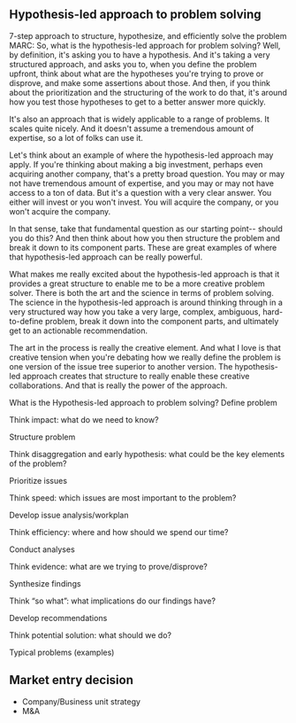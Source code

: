 ## Hypothesis-led approach to problem solving

7-step approach to structure, hypothesize, and efficiently solve the problem
MARC: So, what is the hypothesis-led approach for problem solving? Well, by definition, it's asking you to have a hypothesis. And it's taking a very structured approach, and asks you to, when you define the problem upfront, think about what are the hypotheses you're trying to prove or disprove, and make some assertions about those. And then, if you think about the prioritization and the structuring of the work to do that, it's around how you test those hypotheses to get to a better answer more quickly.

It's also an approach that is widely applicable to a range of problems. It scales quite nicely. And it doesn't assume a tremendous amount of expertise, so a lot of folks can use it.

Let's think about an example of where the hypothesis-led approach may apply. If you're thinking about making a big investment, perhaps even acquiring another company, that's a pretty broad question. You may or may not have tremendous amount of expertise, and you may or may not have access to a ton of data. But it's a question with a very clear answer. You either will invest or you won't invest. You will acquire the company, or you won't acquire the company.

In that sense, take that fundamental question as our starting point-- should you do this? And then think about how you then structure the problem and break it down to its component parts. These are great examples of where that hypothesis-led approach can be really powerful.

What makes me really excited about the hypothesis-led approach is that it provides a great structure to enable me to be a more creative problem solver. There is both the art and the science in terms of problem solving. The science in the hypothesis-led approach is around thinking through in a very structured way how you take a very large, complex, ambiguous, hard-to-define problem, break it down into the component parts, and ultimately get to an actionable recommendation.

The art in the process is really the creative element. And what I love is that creative tension when you're debating how we really define the problem is one version of the issue tree superior to another version. The hypothesis-led approach creates that structure to really enable these creative collaborations. And that is really the power of the approach.

What is the Hypothesis-led approach to problem solving?
Define problem

Think impact: what do we need to know?

Structure problem

Think disaggregation and early hypothesis: what could be the key elements of the problem?

Prioritize issues

Think speed: which issues are most important to the problem?

Develop issue analysis/workplan

Think efficiency: where and how should we spend our time?

Conduct analyses

Think evidence: what are we trying to prove/disprove?

Synthesize
findings

Think “so what”: what implications do our findings have?

Develop recommendations

Think potential solution: what should we do?

Typical problems (examples)

## Market entry decision

+ Company/Business unit strategy
+ M&A
